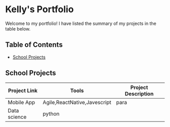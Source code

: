 # Kelly's Portfolio
Welcome to my portfolio! I have listed the summary of my projects in the table below.
## Table of Contents
- [School Projects](#School-Projects)
## School Projects
| Project Link | Tools | Project Description |
|--------------|-------|---------------------|
|Mobile App| Agile,ReactNative,Javescript|para|
|Data science|python|   |
